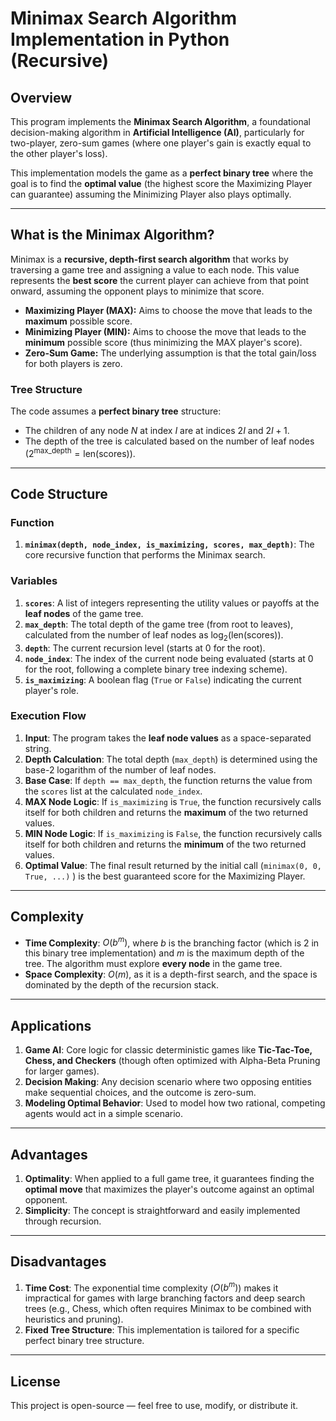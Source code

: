 # Minimax Search Algorithm Implementation in Python (Recursive)

## Overview

This program implements the **Minimax Search Algorithm**, a foundational decision-making algorithm in **Artificial Intelligence (AI)**, particularly for two-player, zero-sum games (where one player's gain is exactly equal to the other player's loss).

This implementation models the game as a **perfect binary tree** where the goal is to find the **optimal value** (the highest score the Maximizing Player can guarantee) assuming the Minimizing Player also plays optimally.

---

## What is the Minimax Algorithm?

Minimax is a **recursive, depth-first search algorithm** that works by traversing a game tree and assigning a value to each node. This value represents the **best score** the current player can achieve from that point onward, assuming the opponent plays to minimize that score.

* **Maximizing Player (MAX):** Aims to choose the move that leads to the **maximum** possible score.
* **Minimizing Player (MIN):** Aims to choose the move that leads to the **minimum** possible score (thus minimizing the MAX player's score).
* **Zero-Sum Game:** The underlying assumption is that the total gain/loss for both players is zero.

### Tree Structure

The code assumes a **perfect binary tree** structure:
* The children of any node $N$ at index $I$ are at indices $2I$ and $2I + 1$.
* The depth of the tree is calculated based on the number of leaf nodes ($2^{\text{max\_depth}} = \text{len}(\text{scores})$).

---

## Code Structure

### Function

1.  **`minimax(depth, node_index, is_maximizing, scores, max_depth)`**: The core recursive function that performs the Minimax search.

### Variables

1.  **`scores`**: A list of integers representing the utility values or payoffs at the **leaf nodes** of the game tree.
2.  **`max_depth`**: The total depth of the game tree (from root to leaves), calculated from the number of leaf nodes as $\log_2(\text{len}(\text{scores}))$.
3.  **`depth`**: The current recursion level (starts at 0 for the root).
4.  **`node_index`**: The index of the current node being evaluated (starts at 0 for the root, following a complete binary tree indexing scheme).
5.  **`is_maximizing`**: A boolean flag (`True` or `False`) indicating the current player's role.

### Execution Flow

1.  **Input**: The program takes the **leaf node values** as a space-separated string.
2.  **Depth Calculation**: The total depth (`max_depth`) is determined using the base-2 logarithm of the number of leaf nodes.
3.  **Base Case**: If `depth == max_depth`, the function returns the value from the `scores` list at the calculated `node_index`.
4.  **MAX Node Logic**: If `is_maximizing` is `True`, the function recursively calls itself for both children and returns the **maximum** of the two returned values.
5.  **MIN Node Logic**: If `is_maximizing` is `False`, the function recursively calls itself for both children and returns the **minimum** of the two returned values.
6.  **Optimal Value**: The final result returned by the initial call (`minimax(0, 0, True, ...)` ) is the best guaranteed score for the Maximizing Player.

---

## Complexity

* **Time Complexity**: $O(b^m)$, where $b$ is the branching factor (which is 2 in this binary tree implementation) and $m$ is the maximum depth of the tree. The algorithm must explore **every node** in the game tree.
* **Space Complexity**: $O(m)$, as it is a depth-first search, and the space is dominated by the depth of the recursion stack.

---

## Applications

1.  **Game AI**: Core logic for classic deterministic games like **Tic-Tac-Toe, Chess, and Checkers** (though often optimized with Alpha-Beta Pruning for larger games).
2.  **Decision Making**: Any decision scenario where two opposing entities make sequential choices, and the outcome is zero-sum.
3.  **Modeling Optimal Behavior**: Used to model how two rational, competing agents would act in a simple scenario.

---

## Advantages

1.  **Optimality**: When applied to a full game tree, it guarantees finding the **optimal move** that maximizes the player's outcome against an optimal opponent.
2.  **Simplicity**: The concept is straightforward and easily implemented through recursion.

---

## Disadvantages

1.  **Time Cost**: The exponential time complexity ($O(b^m)$) makes it impractical for games with large branching factors and deep search trees (e.g., Chess, which often requires Minimax to be combined with heuristics and pruning).
2.  **Fixed Tree Structure**: This implementation is tailored for a specific perfect binary tree structure.

---

## License

This project is open-source — feel free to use, modify, or distribute it.
